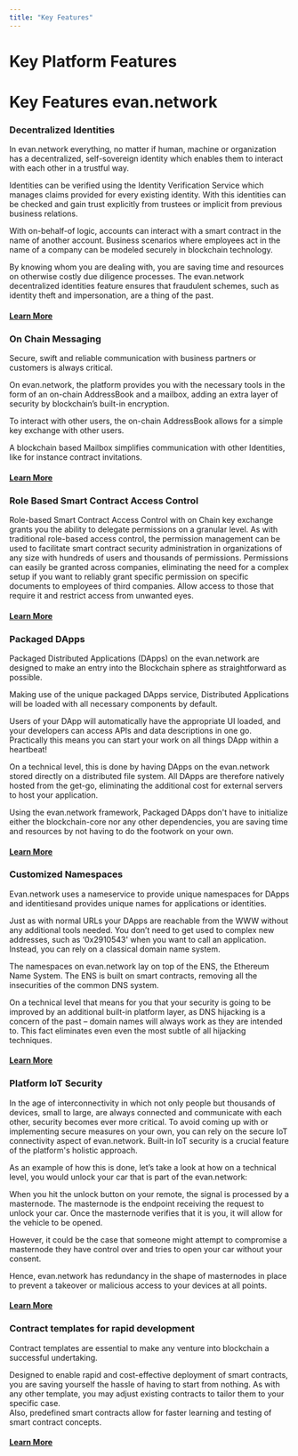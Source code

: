 ```yaml
---
title: "Key Features"
---
```

# Key Platform Features

Key Features evan.network
======

### Decentralized Identities

In evan.network everything, no matter if human, machine or organization has a decentralized, self-sovereign identity which enables them to interact with each other in a trustful way.

Identities can be verified using the Identity Verification Service which manages claims provided for every existing identity. With this identities can be checked and gain trust explicitly from trustees or implicit from previous business relations.     


With on-behalf-of logic, accounts can interact with a smart contract in the name of another account. Business scenarios where employees act in the name of a company can be modeled securely in blockchain technology. 

By knowing whom you are dealing with, you are saving time and resources on otherwise costly due diligence processes. The evan.network decentralized identities feature ensures that fraudulent schemes, such as identity theft and impersonation, are a thing of the past.

#### [Learn More](https://evannetwork.github.io/doc/Identity)


### On Chain Messaging

Secure, swift and reliable communication with business partners or customers is always critical. 

On evan.network, the platform provides you with the necessary tools in the form of an on-chain AddressBook and a mailbox, adding an extra layer of security by blockchain’s built-in encryption. 

To interact with other users, the on-chain AddressBook allows for a simple key exchange with other users. 


A blockchain based Mailbox simplifies communication with other Identities, like for instance contract invitations.  

#### [Learn More](https://evannetwork.github.io/tutorial/mailbox.html)




### Role Based Smart Contract Access Control 

Role-based Smart Contract Access Control with on Chain key exchange grants you the ability to delegate permissions on a granular level.
As with traditional role-based access control, the permission management can be used to facilitate smart contract security administration in organizations of any size with hundreds of users and thousands of permissions. 
Permissions can easily be granted across companies, eliminating the need for a complex setup if you want to reliably grant specific permission on specific documents to employees of third companies.
Allow access to those that require it and restrict access from unwanted eyes.

#### [Learn More](https://evannetwork.github.io/dev/security)

### Packaged DApps 

Packaged Distributed Applications (DApps) on the evan.network are designed to make an entry into the Blockchain sphere as straightforward as possible. 

Making use of the unique packaged DApps service, Distributed Applications will be loaded with all necessary components by default.  

Users of your DApp will automatically have the appropriate UI loaded, and your developers can access APIs and data descriptions in one go.  Practically this means you can start your work on all things DApp within a heartbeat!

On a technical level, this is done by having DApps on the evan.network stored directly on a distributed file system. All DApps are therefore natively hosted from the get-go, eliminating the additional cost for external servers to host your application. 

Using the evan.network framework, Packaged DApps don't have to initialize either the blockchain-core nor any other dependencies, you are saving time and resources by not having to do the footwork on your own.


#### [Learn More](https://evannetwork.github.io/dapps/basics)


### Customized Namespaces

Evan.network uses a nameservice to provide unique namespaces for DApps and identitiesand provides unique names for applications or identities. 

Just as with normal URLs your DApps are reachable from the WWW without any additional tools needed.
You don’t need to get used to complex new addresses, such as ‘0x2910543' when you want to call an application.
Instead, you can rely on a classical domain name system.

The namespaces on evan.network lay on top of the ENS, the Ethereum Name System. The ENS is built on smart contracts, removing all the insecurities of the common DNS system.  

On a technical level that means for you that your security is going to be improved by an additional built-in platform layer, as DNS hijacking is a concern of the past – domain names will always work as they are intended to. This fact eliminates even even the most subtle of all hijacking techniques. 

#### [Learn More](https://evannetwork.github.io/doc/namespaces)


### Platform IoT Security

In the age of interconnectivity in which not only people but thousands of devices, small to large, are always connected and communicate with each other, security becomes ever more critical. 
To avoid coming up with or implementing secure measures on your own, you can rely on the secure IoT connectivity aspect of evan.network. 
Built-in IoT security is a crucial feature of the platform's holistic approach.

As an example of how this is done, let’s take a look at how on a technical level, you would unlock your car that is part of the evan.network:

When you hit the unlock button on your remote, the signal is processed by a masternode. The masternode is the endpoint receiving the request to unlock your car. Once the masternode verifies that it is you, it will allow for the vehicle to be opened.

However, it could be the case that someone might attempt to compromise a masternode they have control over and tries to open your car without your consent. 

Hence, evan.network has redundancy in the shape of masternodes in place to prevent a takeover or malicious access to your devices at all points. 

#### [Learn More](https://evannetwork.github.io/doc/iotsecurity)

### Contract templates for rapid development

Contract templates are essential to make any venture into blockchain a successful undertaking.

Designed to enable rapid and cost-effective deployment of smart contracts, you are saving yourself the hassle of having to start from nothing. 
As with any other template, you may adjust existing contracts to tailor them to your specific case.  
Also, predefined smart contracts allow for faster learning and testing of smart contract concepts.

#### [Learn More](https://evannetwork.github.io/dev/deployment)





